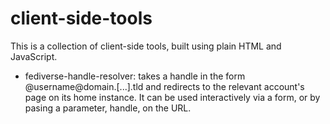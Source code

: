 # client-side-tools
This is a collection of client-side tools, built using plain HTML and JavaScript.

* fediverse-handle-resolver: takes a handle in the form @username@domain.[...].tld and redirects to the relevant account's page on its home instance.
It can be used interactively via a form, or by pasing a parameter, handle, on the URL.
